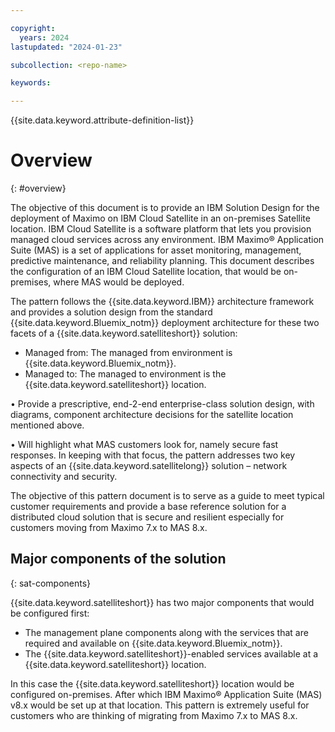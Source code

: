 ```yaml
---

copyright:
  years: 2024
lastupdated: "2024-01-23"

subcollection: <repo-name>

keywords:

---
```


{{site.data.keyword.attribute-definition-list}}

# Overview
{: #overview}

<!-- Note to author>    THIS SHOULD BE ABOUT 10 – 15 LINES AND FOLLOW….
The objective of this pattern is to provide a solution design for……. -->

The objective of this document is to provide an IBM Solution Design for the deployment of Maximo on IBM Cloud Satellite in an on-premises Satellite location. IBM Cloud Satellite is a software platform that lets you provision managed cloud services across any environment. IBM Maximo® Application Suite (MAS) is a set of applications for asset monitoring, management, predictive maintenance, and reliability planning.
This document describes the configuration of an IBM Cloud Satellite location, that would be on-premises, where MAS would be deployed.

The pattern follows the {{site.data.keyword.IBM}} architecture framework and provides a solution design from the standard {{site.data.keyword.Bluemix_notm}} deployment architecture for these two facets of a {{site.data.keyword.satelliteshort}} solution:

- Managed from: The managed from environment is {{site.data.keyword.Bluemix_notm}}.
- Managed to: The managed to environment is the {{site.data.keyword.satelliteshort}} location.

•	Provide a prescriptive, end-2-end enterprise-class solution design, with diagrams, component architecture decisions for the satellite location mentioned above.

•	Will highlight what MAS customers look for, namely secure fast responses. In keeping with that focus, the pattern addresses two key aspects of an {{site.data.keyword.satellitelong}} solution – network connectivity and security.

The objective of this pattern document is to serve as a guide to meet typical customer requirements and provide a base reference solution for a distributed cloud solution that is secure and resilient especially for customers moving from Maximo 7.x to MAS 8.x.


## Major components of the solution
{: sat-components}

{{site.data.keyword.satelliteshort}} has two major components that would be configured first:
- The management plane components along with the services that are required and available on {{site.data.keyword.Bluemix_notm}}.
- The {{site.data.keyword.satelliteshort}}-enabled services available at a {{site.data.keyword.satelliteshort}} location.

In this case the {{site.data.keyword.satelliteshort}} location would be configured on-premises. After which IBM Maximo® Application Suite (MAS) v8.x would be set up at that location. This pattern is extremely useful for customers who are thinking of migrating from Maximo 7.x to MAS 8.x.
